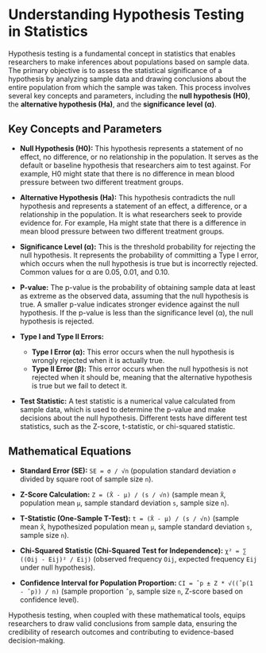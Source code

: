 # Understanding Hypothesis Testing in Statistics

Hypothesis testing is a fundamental concept in statistics that enables researchers to make inferences about populations based on sample data. The primary objective is to assess the statistical significance of a hypothesis by analyzing sample data and drawing conclusions about the entire population from which the sample was taken. This process involves several key concepts and parameters, including the **null hypothesis (H0)**, the **alternative hypothesis (Ha)**, and the **significance level (α)**.

## Key Concepts and Parameters

- **Null Hypothesis (H0):** This hypothesis represents a statement of no effect, no difference, or no relationship in the population. It serves as the default or baseline hypothesis that researchers aim to test against. For example, H0 might state that there is no difference in mean blood pressure between two different treatment groups.

- **Alternative Hypothesis (Ha):** This hypothesis contradicts the null hypothesis and represents a statement of an effect, a difference, or a relationship in the population. It is what researchers seek to provide evidence for. For example, Ha might state that there is a difference in mean blood pressure between two different treatment groups.

- **Significance Level (α):** This is the threshold probability for rejecting the null hypothesis. It represents the probability of committing a Type I error, which occurs when the null hypothesis is true but is incorrectly rejected. Common values for α are 0.05, 0.01, and 0.10.

- **P-value:** The p-value is the probability of obtaining sample data at least as extreme as the observed data, assuming that the null hypothesis is true. A smaller p-value indicates stronger evidence against the null hypothesis. If the p-value is less than the significance level (α), the null hypothesis is rejected.

- **Type I and Type II Errors:** 
  - **Type I Error (α):** This error occurs when the null hypothesis is wrongly rejected when it is actually true.
  - **Type II Error (β):** This error occurs when the null hypothesis is not rejected when it should be, meaning that the alternative hypothesis is true but we fail to detect it.

- **Test Statistic:** A test statistic is a numerical value calculated from sample data, which is used to determine the p-value and make decisions about the null hypothesis. Different tests have different test statistics, such as the Z-score, t-statistic, or chi-squared statistic.



## Mathematical Equations

- **Standard Error (SE):** `SE = σ / √n` (population standard deviation `σ` divided by square root of sample size `n`).

- **Z-Score Calculation:** `Z = (X̄ - μ) / (s / √n)` (sample mean `X̄`, population mean `μ`, sample standard deviation `s`, sample size `n`).

- **T-Statistic (One-Sample T-Test):** `t = (X̄ - μ) / (s / √n)` (sample mean `X̄`, hypothesized population mean `μ`, sample standard deviation `s`, sample size `n`).

- **Chi-Squared Statistic (Chi-Squared Test for Independence):** `χ² = ∑ ((Oij - Eij)² / Eij)` (observed frequency `Oij`, expected frequency `Eij` under null hypothesis).

- **Confidence Interval for Population Proportion:** `CI = ˆp ± Z * √((ˆp(1 - ˆp)) / n)` (sample proportion `ˆp`, sample size `n`, Z-score based on confidence level).

Hypothesis testing, when coupled with these mathematical tools, equips researchers to draw valid conclusions from sample data, ensuring the credibility of research outcomes and contributing to evidence-based decision-making.
